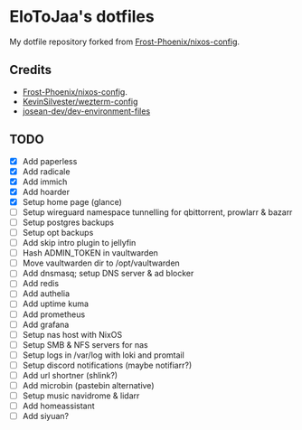 # EloToJaa's dotfiles

My dotfile repository forked from [Frost-Phoenix/nixos-config](https://github.com/Frost-Phoenix/nixos-config/).

## Credits

- [Frost-Phoenix/nixos-config](https://github.com/Frost-Phoenix/nixos-config).
- [KevinSilvester/wezterm-config](https://github.com/KevinSilvester/wezterm-config)
- [josean-dev/dev-environment-files](https://github.com/josean-dev/dev-environment-files/tree/main/.config/nvim)

## TODO

- [x] Add paperless
- [x] Add radicale
- [x] Add immich
- [x] Add hoarder
- [x] Setup home page (glance)
- [ ] Setup wireguard namespace tunnelling for qbittorrent, prowlarr & bazarr
- [ ] Setup postgres backups
- [ ] Setup opt backups
- [ ] Add skip intro plugin to jellyfin
- [ ] Hash ADMIN_TOKEN in vaultwarden
- [ ] Move vaultwarden dir to /opt/vaultwarden
- [ ] Add dnsmasq; setup DNS server & ad blocker
- [ ] Add redis
- [ ] Add authelia
- [ ] Add uptime kuma
- [ ] Add prometheus
- [ ] Add grafana
- [ ] Setup nas host with NixOS
- [ ] Setup SMB & NFS servers for nas
- [ ] Setup logs in /var/log with loki and promtail
- [ ] Setup discord notifications (maybe notifiarr?)
- [ ] Add url shortner (shlink?)
- [ ] Add microbin (pastebin alternative)
- [ ] Setup music navidrome & lidarr
- [ ] Add homeassistant
- [ ] Add siyuan?
